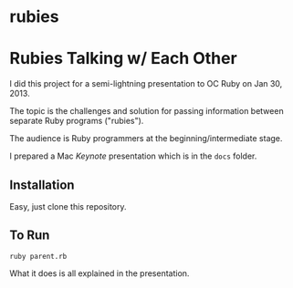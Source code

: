 rubies
======

# Rubies Talking w/ Each Other

I did this project for a semi-lightning presentation to OC Ruby on Jan 30, 2013.

The topic is the challenges and solution for passing information between separate Ruby programs ("rubies").

The audience is Ruby programmers at the beginning/intermediate stage.

I prepared a Mac *Keynote* presentation which is in the `docs` folder.

## Installation

Easy, just clone this repository.

## To Run

```
ruby parent.rb
```

What it does is all explained in the presentation.
